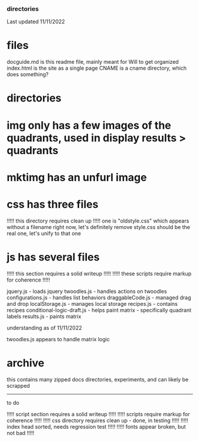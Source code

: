 ### directories

Last updated 11/11/2022

# files
docguide.md is this readme file, mainly meant for Will to get organized
index.html is the site as a single page
CNAME is a cname directory, which does something?

# directories

# img only has a few images of the quadrants, used in display results > quadrants
# mktimg has an unfurl image

# css has three files
!!!!! this directory requires clean up !!!!! 
one is "oldstyle.css" which appears without a filename right now, let's definitely remove
style.css should be the real one, let's unify to that one

# js has several files
!!!!! this section requires a solid writeup !!!!!
!!!!! these scripts require markup for coherence !!!!!

jquery.js                     - loads jquery
twoodles.js                   - handles actions on twoodles
configurations.js             - handles list behaviors
draggableCode.js              - managed drag and drop
localStorage.js               - manages local storage
recipes.js                    - contains recipes
conditional-logic-draft.js    - helps paint matrix
                              - specifically quadrant labels
results.js                    - paints matrix

understanding as of 11/11/2022

twoodles.js appears to handle matrix logic

# archive
this contains many zipped docs directories, experiments, and can likely be scrapped


---------

to do

!!!!! script section requires a solid writeup !!!!!
!!!!! scripts require markup for coherence !!!!!
!!!!! css directory requires clean up - done, in testing !!!!! 
!!!!! index head sorted, needs regression test !!!!! 
!!!!! fonts appear broken, but not bad !!!!!